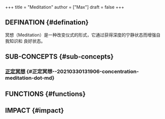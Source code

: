 +++
title = "Meditation"
author = ["Max"]
draft = false
+++

## DEFINATION {#defination}

冥想（Meditation）是一种改变仪式的形式，它通过获得深度的宁静状态而增强自我知识和
良好状态。


## SUB-CONCEPTS {#sub-concepts}


### [正定冥想](20210330131906-concentration_meditation.md) {#正定冥想--20210330131906-concentration-meditation-dot-md}


## FUNCTIONS {#functions}


## IMPACT {#impact}
